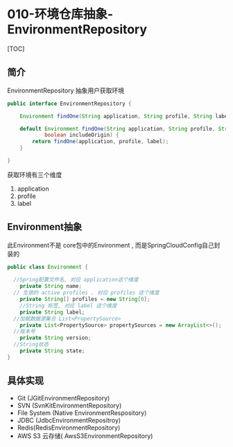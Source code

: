 # 010-环境仓库抽象-EnvironmentRepository

[TOC]

## 简介

EnvironmentRepository 抽象用户获取环境

```java
public interface EnvironmentRepository {

	Environment findOne(String application, String profile, String label);

	default Environment findOne(String application, String profile, String label,
			boolean includeOrigin) {
		return findOne(application, profile, label);
	}

}

```

获取环境有三个维度

1. application
2. profile
3. label

## Environment抽象

此Environment不是 core包中的Environment , 而是SpringCloudConfig自己封装的

```java
public class Environment {
	
  //Spring配置文件名, 对应 application这个维度
	private String name;
  // 生效的 active profiles . 对应 profiles 这个维度
	private String[] profiles = new String[0];
	//String 标签, 对应 label 这个维度
	private String label;
  //加载数据源集合 List<PropertySource>
	private List<PropertySource> propertySources = new ArrayList<>();
  //版本号
	private String version;
  //String状态
	private String state;
}
```

## 具体实现

- Git (JGitEnvironmentRepository)
- SVN (SvnKitEnvironmentRepository)
- File System (Native EnvironmentRespository)
- JDBC (JdbcEnvironmentRepositroy)
- Redis(RedisEnvironmentRepository)
- AWS S3 云存储( AwsS3EnvironmentRepository)

